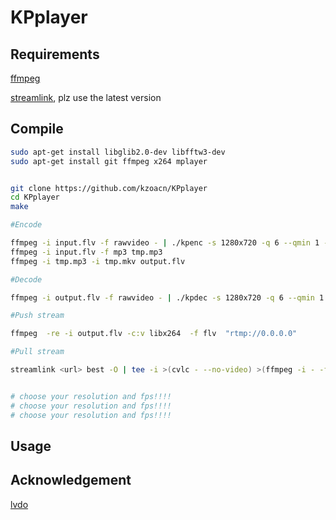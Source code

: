 # KPplayer

## Requirements

[ffmpeg](https://ffmpeg.org/)


[streamlink](https://github.com/streamlink/streamlink), plz use the latest version


## Compile

``` bash
sudo apt-get install libglib2.0-dev libfftw3-dev
sudo apt-get install git ffmpeg x264 mplayer


git clone https://github.com/kzoacn/KPplayer
cd KPplayer
make

#Encode

ffmpeg -i input.flv -f rawvideo - | ./kpenc -s 1280x720 -q 6 --qmin 1 --qmax 4 |x264 --input-res 1280x720 --fps 23.98 --profile high --level 5.1 --tune stillimage --crf 22 --colormatrix bt709 --me dia --merange 0 -o tmp.mkv -
ffmpeg -i input.flv -f mp3 tmp.mp3
ffmpeg -i tmp.mp3 -i tmp.mkv output.flv

#Decode

ffmpeg -i output.flv -f rawvideo - | ./kpdec -s 1280x720 -q 6 --qmin 1 --qmax 4 | mplayer - -demuxer rawvideo -rawvideo w=1280:h=720:fps=23.98

#Push stream

ffmpeg  -re -i output.flv -c:v libx264  -f flv  "rtmp://0.0.0.0"

#Pull stream

streamlink <url> best -O | tee -i >(cvlc - --no-video) >(ffmpeg -i - -f rawvideo - | ./kpdec -s 1280x720 -q 6 --qmin 1 --qmax 4 | mplayer - -demuxer rawvideo -rawvideo w=1280:h=720:fps=23.98) > /dev/null 


# choose your resolution and fps!!!!
# choose your resolution and fps!!!!
# choose your resolution and fps!!!!

```

## Usage

## Acknowledgement

[lvdo](https://github.com/m13253/lvdo)
